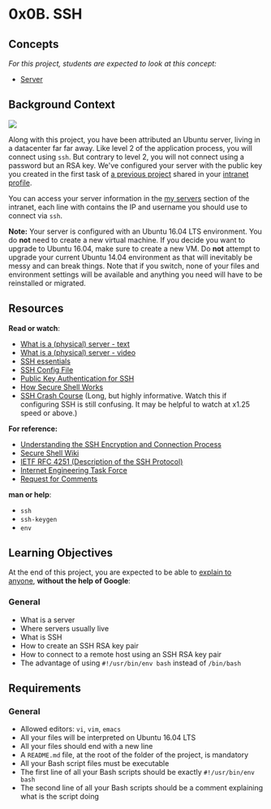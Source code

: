 0x0B. SSH
=========

Concepts
--------

*For this project, students are expected to look at this concept:*

-   [Server](https://intranet.hbtn.io/concepts/67)

Background Context
------------------

![](https://s3.amazonaws.com/intranet-projects-files/holbertonschool-sysadmin_devops/244/zPVRKhPsUP5lK.gif)

Along with this project, you have been attributed an Ubuntu server, living in a datacenter far far away. Like level 2 of the application process, you will connect using `ssh`. But contrary to level 2, you will not connect using a password but an RSA key. We've configured your server with the public key you created in the first task of [a previous project](https://intranet.hbtn.io/rltoken/LZ_8pMANOAmpn5-tiwqiJQ "a previous project") shared in your [intranet profile](https://intranet.hbtn.io/rltoken/l4Ao4ESbI_hMB6s4mjBKRw "intranet profile").

You can access your server information in the [my servers](https://intranet.hbtn.io/rltoken/owYhGMuyPTY4OyvSGJljGQ "my servers") section of the intranet, each line with contains the IP and username you should use to connect via `ssh`.

**Note:** Your server is configured with an Ubuntu 16.04 LTS environment. You do **not** need to create a new virtual machine. If you decide you want to upgrade to Ubuntu 16.04, make sure to create a new VM. Do **not** attempt to upgrade your current Ubuntu 14.04 environment as that will inevitably be messy and can break things. Note that if you switch, none of your files and environment settings will be available and anything you need will have to be reinstalled or migrated.

Resources
---------

**Read or watch**:

-   [What is a (physical) server - text](https://intranet.hbtn.io/rltoken/PXE-o9DWronMp4ETwADOpg "What is a (physical) server - text")
-   [What is a (physical) server - video](https://intranet.hbtn.io/rltoken/IfLc3lxSs4w5xdsFlRDPWw "What is a (physical) server - video")
-   [SSH essentials](https://intranet.hbtn.io/rltoken/qKJi0RXLqaCLkHLCLhiYNA "SSH essentials")
-   [SSH Config File](https://intranet.hbtn.io/rltoken/DNiFD9w9Gx0mnQk5nXbtjg "SSH Config File")
-   [Public Key Authentication for SSH](https://intranet.hbtn.io/rltoken/ZBYjVLcJ-ck-CFjndgSDBw "Public Key Authentication for SSH")
-   [How Secure Shell Works](https://intranet.hbtn.io/rltoken/SW2m2e0KMA2K1dXk_0M0CA "How Secure Shell Works")
-   [SSH Crash Course](https://intranet.hbtn.io/rltoken/8N-RlUma9lwGfyZp1_C-Wg "SSH Crash Course") (Long, but highly informative. Watch this if configuring SSH is still confusing. It may be helpful to watch at x1.25 speed or above.)

**For reference:**

-   [Understanding the SSH Encryption and Connection Process](https://intranet.hbtn.io/rltoken/6mtNBCxYkoBQJ2vJ6TcRYA "Understanding the SSH Encryption and Connection Process")
-   [Secure Shell Wiki](https://intranet.hbtn.io/rltoken/c1Yj55AE6gGkDxpACdY1vg "Secure Shell Wiki")
-   [IETF RFC 4251 (Description of the SSH Protocol)](https://www.ietf.org/rfc/rfc4251.txt "IETF RFC 4251 (Description of the SSH Protocol)")
-   [Internet Engineering Task Force](https://intranet.hbtn.io/rltoken/bH7JrEiKN4Q6-J58d9pAsw "Internet Engineering Task Force")
-   [Request for Comments](https://intranet.hbtn.io/rltoken/lDe2f7hVqQPPCNr5i2zE-g "Request for Comments")

**man or help**:

-   `ssh`
-   `ssh-keygen`
-   `env`

Learning Objectives
-------------------

At the end of this project, you are expected to be able to [explain to anyone](https://intranet.hbtn.io/rltoken/_zaoyiUU0XPb4v6ItQ-Ojg "explain to anyone"), **without the help of Google**:

### General

-   What is a server
-   Where servers usually live
-   What is SSH
-   How to create an SSH RSA key pair
-   How to connect to a remote host using an SSH RSA key pair
-   The advantage of using `#!/usr/bin/env bash` instead of `/bin/bash`

Requirements
------------

### General

-   Allowed editors: `vi`, `vim`, `emacs`
-   All your files will be interpreted on Ubuntu 16.04 LTS
-   All your files should end with a new line
-   A `README.md` file, at the root of the folder of the project, is mandatory
-   All your Bash script files must be executable
-   The first line of all your Bash scripts should be exactly `#!/usr/bin/env bash`
-   The second line of all your Bash scripts should be a comment explaining what is the script doing